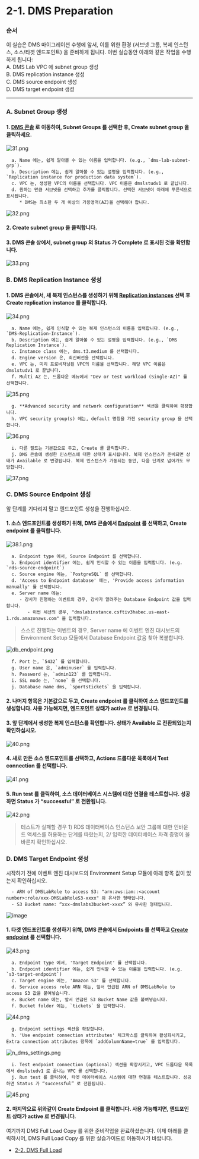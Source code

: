 # 2-1. DMS Preparation

### 순서

이 실습은 DMS 마이그레이션 수행에 앞서, 이를 위한 환경 (서브넷 그룹, 복제 인스턴스, 소스/타겟 엔드포인트) 을 준비하게 됩니다. 이번 실습동안 아래와 같은 작업을 수행하게 됩니다:<br> 
A. DMS Lab VPC 에 subnet group 생성<br> 
B. DMS replication instance 생성<br> 
C. DMS source endpoint 생성<br> 
D. DMS target endpoint 생성

***

### A. Subnet Group 생성

#### 1. [DMS 콘솔](https://console.aws.amazon.com/dms/v2/home#createSubnetGroup) 로 이동하여, Subnet Groups 를 선택한 후, Create subnet group 을 클릭하세요.

![31.png](../../images/n31.png)

```
  a. Name 에는, 쉽게 알아볼 수 있는 이름을 입력합니다. (e.g., `dms-lab-subnet-grp`).
  b. Description 에는, 쉽게 알아볼 수 있는 설명을 입력합니다. (e.g., `Replication instance for production data system`).
  c. VPC 는, 생성한 VPC의 이름을 선택합니다. VPC 이름은 dmslstudv1 로 끝납니다.
  d. 원하는 만큼 서브넷을 선택하고 추가를 클릭합니다. 선택한 서브넷이 아래에 푸른색으로 표시됩니다.
     * DMS는 최소한 두 개 이상의 가용영역(AZ)을 선택해야 합니다.
```

![32.png](../../images/n32.png)

#### 2. Create subnet group 을 클릭합니다.

#### 3. DMS 콘솔 상에서, subnet group 의 Status 가 **Complete** 로 표시된 것을 확인합니다.

![33.png](../../images/n33.png)

### B. DMS Replication Instance 생성

#### 1. DMS 콘솔에서, 새 복제 인스턴스를 생성하기 위해 [Replication instances](https://console.aws.amazon.com/dms/v2/home#createReplicationInstance) 선택 후 Create replication instance 를 클릭합니다.

![34.png](../../images/n34.png)

```
  a. Name 에는, 쉽게 인식할 수 있는 복제 인스턴스의 이름을 입력합니다. (e.g., `DMS-Replication-Instance`).
  b. Description 에는, 쉽게 알아볼 수 있는 설명을 입력합니다. (e.g., `DMS Replication Instance`).
  c. Instance class 에는, dms.t3.medium 를 선택합니다.
  d. Engine version 은, 최신버전을 선택합니다.
  e. VPC 는, 미리 프로비저닝된 VPC의 이름을 선택합니다. 해당 VPC 이름은 dmslstudv1 로 끝납니다.
  f. Multi AZ 는, 드롭다운 메뉴에서 "Dev or test workload (Single-AZ)" 를 선택합니다.
```

![35.png](../../images/n35.png)

```
  g. **Advanced security and network configuration** 섹션을 클릭하여 확장합니다.
  h. VPC security group(s) 에는, default 명칭을 가진 security group 을 선택합니다. 
```

![36.png](../../images/n36.png)

```
  i. 다른 필드는 기본값으로 두고, Create 를 클릭합니다.
  j. DMS 콘솔에 생성한 인스턴스에 대한 상태가 표시됩니다. 복제 인스턴스가 준비되면 상태가 Available 로 변경됩니다. 복제 인스턴스가 가동되는 동안, 다음 단계로 넘어가도 무방합니다.
```

![37.png](../../images/n37.png)

### C. DMS Source Endpoint 생성

앞 단계를 기다리지 말고 엔드포인트 생성을 진행하십시오.

#### 1. 소스 엔드포인트를 생성하기 위해, DMS 콘솔에서 [Endpoint](https://console.aws.amazon.com/dms/v2/home#createNewEndpoint) 를 선택하고, Create endpoint 를 클릭합니다.

![38.1.png](../../images/n38.1.png)

```
  a. Endpoint type 에서, Source Endpoint 를 선택합니다.
  b. Endpoint identifier 에는, 쉽게 인식할 수 있는 이름을 입력합니다. (e.g. `rds-source-endpoint`)
  c. Source engine 에는, `PostgreSQL` 를 선택합니다.
  d. 'Access to Endpoint database' 에는, 'Provide access information manually' 를 선택합니다.
  e. Server name 에는:
     - 강사가 진행하는 이벤트의 경우, 강사가 알려주는 Database Endpoint 값을 입력합니다.
        - 이번 세션의 경우, "dmslabinstance.csftiv3habec.us-east-1.rds.amazonaws.com" 을 입력합니다.
```

> 스스로 진행하는 이벤트의 경우, Server name 에 이벤트 엔진 대시보드의 Environment Setup 모듈에서 Database Endpoint 값음 찾아 복붙합니다. 

![db_endpoint.png](../../images/n_db_endpoint.png)

```
  f. Port 는, `5432` 를 입력합니다.
  g. User name 은, `adminuser` 를 입력합니다.
  h. Password 는, `admin123` 를 입력합니다.
  i. SSL mode 는, `none` 을 선택합니다.
  j. Database name dms, `sportstickets` 을 입력합니다.
```

#### 2. 나머지 항목은 기본값으로 두고, Create endpoint 를 클릭하여 소스 엔드포인트를 생성합니다. 사용 가능해지면, 엔드포인트 상태가 active 로 변경됩니다.

#### 3. 앞 단계에서 생성한 복제 인스턴스를 확인합니다. 상태가 Available 로 전환되었는지 확인하십시오.

![40.png](../../images/n40.png)

#### 4. 새로 만든 소스 엔드포인트를 선택하고, Actions 드롭다운 목록에서 Test connection 를 선택합니다.

![41.png](../../images/n41.png)

#### 5. Run test 를 클릭하여, 소스 데이터베이스 시스템에 대한 연결을 테스트합니다. 성공하면 Status 가 “successful” 로 전환됩니다.

![42.png](../../images/n42.png)

> 테스트가 실패할 경우 1) RDS 데이터베이스 인스턴스 보안 그룹에 대한 인바운드 액세스를 허용하는 단계를 따랐는지, 2/ 입력한 데이터베이스 자격 증명이 올바른지 확인하십시오.

### D. DMS Target Endpoint 생성

시작하기 전에 이벤트 엔진 대시보드의 Environment Setup 모듈에 아래 항목 값이 있는지 확인하십시오.

```
  - ARN of DMSLabRole to access S3: "arn:aws:iam::<account number>:role/xxx-DMSLabRoleS3-xxxx" 와 유사한 형태입니다.
  - S3 Bucket name: “xxx-dmslabs3bucket-xxxx” 와 유사한 형태입니다.
```

![image](https://user-images.githubusercontent.com/87927874/197387689-13ee8034-5071-445a-9499-3a2e916a89f2.png)

#### 1. 타겟 엔드포인트를 생성하기 위해, DMS 콘솔에서 Endpoints 를 선택하고 [Create endpoint](https://console.aws.amazon.com/dms/v2/home#createNewEndpoint) 를 선택합니다.

![43.png](../../images/n43.png)

```
  a. Endpoint type 에서, 'Target Endpoint' 를 선택합니다.
  b. Endpoint identifier 에는, 쉽게 인식할 수 있는 이름을 입력합니다. (e.g. `s3-target-endpoint`)
  c. Target engine 에는, 'Amazon S3' 를 선택합니다.
  d. Service access role ARN 에는, 앞서 언급된 ARN of DMSLabRole to access S3 값을 붙여넣습니다.
  e. Bucket name 에는, 앞서 언급된 S3 Bucket Name 값을 붙여넣습니다.
  f. Bucket folder 에는, `tickets` 을 입력합니다.
```

![44.png](../../images/n44.png)

```
  g. Endpoint settings 섹션을 확장합니다.
  h. 'Use endpoint connection attributes' 체크박스를 클릭하여 활성화시키고, Extra connection attributes 항목에 `addColumnName=true` 를 입력합니다.
```

![n_dms_settings.png](../../images/n_dms_settings.png)

```
  i. Test endpoint connection (optional) 섹션을 확장시키고, VPC 드롭다운 목록에서 dmslstudv1 로 끝나는 VPC 를 선택합니다.
  j. Run test 를 클릭하여, 타겟 데이터베이스 시스템에 대한 연결을 테스트합니다. 성공하면 Status 가 “successful” 로 전환됩니다.
```

![45.png](../../images/n45.png)

#### 2. 마지막으로 위와같이 Create Endpoint 를 클릭합니다. 사용 가능해지면, 엔드포인트 상태가 active 로 변경됩니다.

여기까지 DMS Full Load Copy 를 위한 준비작업을 완료하셨습니다. 이제 아래를 클릭하시어, DMS Full Load Copy 를 위한 실습가이드로 이동하시기 바랍니다.

* [2-2. DMS Full Load](2-2.dmsfullload.md)
